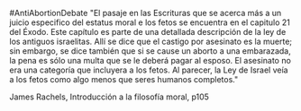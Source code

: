 #AntiAbortionDebate 
"El pasaje en las Escrituras que se acerca más a un juicio especifico del estatus moral e los fetos se encuentra en el capitulo 21 del Éxodo. Este capítulo es parte de una detallada descripción de la ley de los antiguos israelitas. Allí se dice que el castigo por asesinato es la muerte; sin embargo, se dice también que si se cause un aborto a una embarazada, la pena es sólo una multa que se le deberá pagar al esposo. El asesinato no era una categoría que incluyera a los fetos. Al parecer, la Ley de Israel veía a los fetos como algo menos que seres humanos completos."

James Rachels, Introducción a la filosofía moral, p105